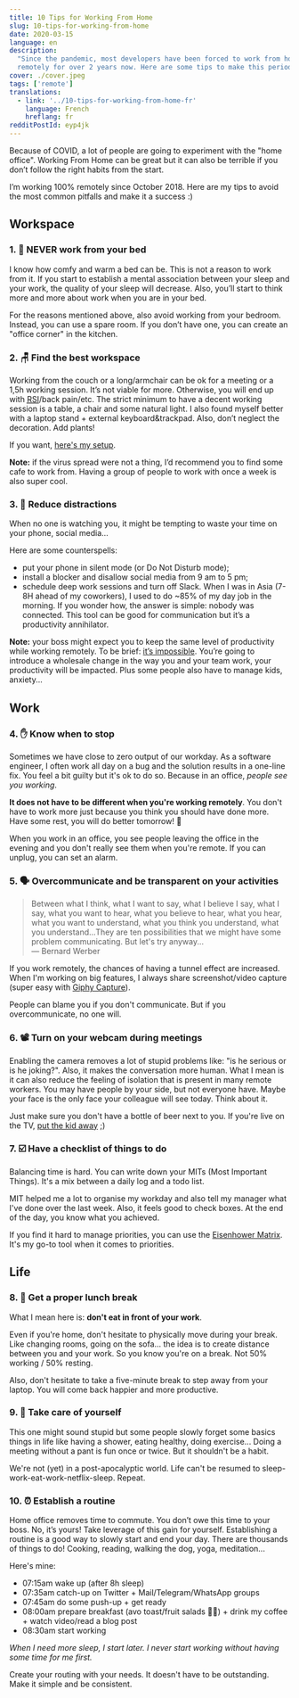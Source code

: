 ```yaml
---
title: 10 Tips for Working From Home
slug: 10-tips-for-working-from-home
date: 2020-03-15
language: en
description:
  "Since the pandemic, most developers have been forced to work from home. I've been working
  remotely for over 2 years now. Here are some tips to make this period a little bit less painful."
cover: ./cover.jpeg
tags: ['remote']
translations:
  - link: '../10-tips-for-working-from-home-fr'
    language: French
    hreflang: fr
redditPostId: eyp4jk
---
```


Because of COVID, a lot of people are going to experiment with the "home office". Working From Home
can be great but it can also be terrible if you don’t follow the right habits from the start.

I’m working 100% remotely since October 2018. Here are my tips to avoid the most common pitfalls and
make it a success :)

## Workspace

### 1. 🛌 NEVER work from your bed

I know how comfy and warm a bed can be. This is not a reason to work from it. If you start to
establish a mental association between your sleep and your work, the quality of your sleep will
decrease. Also, you’ll start to think more and more about work when you are in your bed.

For the reasons mentioned above, also avoid working from your bedroom. Instead, you can use a spare
room. If you don’t have one, you can create an "office corner" in the kitchen.

### 2. 🪑 Find the best workspace

Working from the couch or a long/armchair can be ok for a meeting or a 1,5h working session. It’s
not viable for more. Otherwise, you will end up with
[<abbr title="Repetitive Stress Injury">RSI</abbr>](https://en.wikipedia.org/wiki/Repetitive_strain_injury)/back
pain/etc. The strict minimum to have a decent working session is a table, a chair and some natural
light. I also found myself better with a laptop stand + external keyboard&trackpad. Also, don’t
neglect the decoration. Add plants!

If you want, [here's my setup](/uses).

**Note:** if the virus spread were not a thing, I’d recommend you to find some cafe to work from.
Having a group of people to work with once a week is also super cool.

### 3. 📲 Reduce distractions

When no one is watching you, it might be tempting to waste your time on your phone, social media...

Here are some counterspells:

- put your phone in silent mode (or Do Not Disturb mode);
- install a blocker and disallow social media from 9 am to 5 pm;
- schedule deep work sessions and turn off Slack. When I was in Asia (7-8H ahead of my coworkers), I
  used to do ~85% of my day job in the morning. If you wonder how, the answer is simple: nobody was
  connected. This tool can be good for communication but it’s a productivity annihilator.

**Note:** your boss might expect you to keep the same level of productivity while working remotely.
To be brief: [it’s impossible](https://twitter.com/dhh/status/1239626937577828352). You’re going to
introduce a wholesale change in the way you and your team work, your productivity will be impacted.
Plus some people also have to manage kids, anxiety...

## Work

### 4. ✋ Know when to stop

Sometimes we have close to zero output of our workday. As a software engineer, I often work all day
on a bug and the solution results in a one-line fix. You feel a bit guilty but it's ok to do so.
Because in an office, _people see you working_.

**It does not have to be different when you're working remotely**. You don't have to work more just
because you think you should have done more. Have some rest, you will do better tomorrow! 💪

When you work in an office, you see people leaving the office in the evening and you don't really
see them when you're remote. If you can unplug, you can set an alarm.

### 5. 🗣 Overcommunicate and be transparent on your activities

> Between what I think, what I want to say, what I believe I say, what I say, what you want to hear,
> what you believe to hear, what you hear, what you want to understand, what you think you
> understand, what you understand...They are ten possibilities that we might have some problem
> communicating. But let's try anyway...  
> — Bernard Werber

If you work remotely, the chances of having a tunnel effect are increased. When I'm working on big
features, I always share screenshot/video capture (super easy with
[Giphy Capture](https://giphy.com/apps/giphycapture)).

People can blame you if you don't communicate. But if you overcommunicate, no one will.

### 6. 📽 Turn on your webcam during meetings

Enabling the camera removes a lot of stupid problems like: "is he serious or is he joking?". Also,
it makes the conversation more human. What I mean is it can also reduce the feeling of isolation
that is present in many remote workers. You may have people by your side, but not everyone have.
Maybe your face is the only face your colleague will see today. Think about it.

Just make sure you don't have a bottle of beer next to you. If you're live on the TV,
[put the kid away](https://www.youtube.com/watch?v=Mh4f9AYRCZY&feature=emb_title) ;)

### 7. ☑️ Have a checklist of things to do

Balancing time is hard. You can write down your MITs (Most Important Things). It's a mix between a
daily log and a todo list.

MIT helped me a lot to organise my workday and also tell my manager what I've done over the last
week. Also, it feels good to check boxes. At the end of the day, you know what you achieved.

If you find it hard to manage priorities, you can use the
[Eisenhower Matrix](https://www.eisenhower.me/eisenhower-matrix/). It's my go-to tool when it comes
to priorities.

## Life

### 8. 🍛 Get a proper lunch break

What I mean here is: **don't eat in front of your work**.

Even if you're home, don't hesitate to physically move during your break. Like changing rooms, going
on the sofa... the idea is to create distance between you and your work. So you know you're on a
break. Not 50% working / 50% resting.

Also, don't hesitate to take a five-minute break to step away from your laptop. You will come back
happier and more productive.

### 9. 🍃 Take care of yourself

This one might sound stupid but some people slowly forget some basics things in life like having a
shower, eating healthy, doing exercise... Doing a meeting without a pant is fun once or twice. But
it shouldn't be a habit.

We're not (yet) in a post-apocalyptic world. Life can't be resumed to
sleep-work-eat-work-netflix-sleep. Repeat.

### 10. ⏰ Establish a routine

Home office removes time to commute. You don’t owe this time to your boss. No, it’s yours! Take
leverage of this gain for yourself. Establishing a routine is a good way to slowly start and end
your day. There are thousands of things to do! Cooking, reading, walking the dog, yoga,
meditation...

Here's mine:

- 07:15am wake up (after 8h sleep)
- 07:35am catch-up on Twitter + Mail/Telegram/WhatsApp groups
- 07:45am do some push-up + get ready
- 08:00am prepare breakfast (avo toast/fruit salads 👨‍🍳) + drink my coffee + watch video/read a blog
  post
- 08:30am start working

_When I need more sleep, I start later. I never start working without having some time for me
first._

Create your routing with your needs. It doesn't have to be outstanding. Make it simple and be
consistent.

